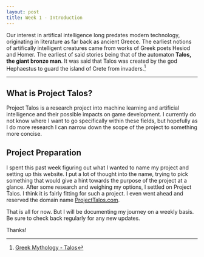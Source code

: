 ```yaml
---
layout: post
title: Week 1 - Introduction
---
```


Our interest in artifical intelligence long predates modern technology, originating in literature as far back as ancient Greece. The earliest notions of artifically intelligent creatures came from works of Greek poets Hesiod and Homer. The earliest of said stories being that of the automaton **Talos, the giant bronze man**. It was said that Talos was created by the god Hephaestus to guard the island of Crete from invaders.[^fn-talos_footnote]

-----

## What is Project Talos?

Project Talos is a research project into machine learning and artificial intelligence and their possible impacts on game development. I currently do not know where I want to go specifically within these fields, but hopefully as I do more research I can narrow down the scope of the project to something more concise. 

## Project Preparation

I spent this past week figuring out what I wanted to name my project and setting up this website. I put a lot of thought into the name, trying to pick something that would give a hint towards the purpose of the project at a glance. After some research and weighing my options, I settled on Project Talos. I think it is fairly fitting for such a project. I even went ahead and reserved the domain name [ProjectTalos.com](https://www.projecttalos.com).

That is all for now. But I will be documenting my journey on a weekly basis. Be sure to check back regularly for any new updates.

Thanks!

[^fn-talos_footnote]: [Greek Mythology - Talos](https://www.greekmythology.com/Myths/Creatures/Talos/talos.html)
